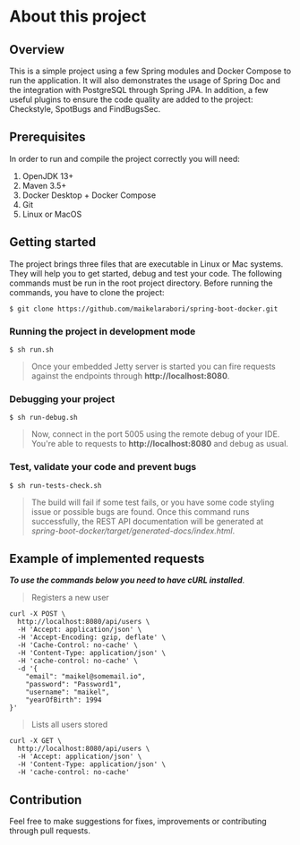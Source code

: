 # About this project

## Overview

This is a simple project using a few Spring modules and Docker Compose to run the application.
It will also demonstrates the usage of Spring Doc and the integration with PostgreSQL through Spring JPA.
In addition, a few useful plugins to ensure the code quality are added to the project: Checkstyle, SpotBugs and FindBugsSec.

## Prerequisites
In order to run and compile the project correctly you will need:

1. OpenJDK 13+
2. Maven 3.5+
3. Docker Desktop + Docker Compose
4. Git
5. Linux or MacOS

## Getting started

The project brings three files that are executable in Linux or Mac systems.
They will help you to get started, debug and test your code. The following commands
must be run in the root project directory. Before running the commands, you have to clone the project:
```code
$ git clone https://github.com/maikelarabori/spring-boot-docker.git
```

### Running the project in development mode
```code
$ sh run.sh
```
> Once your embedded Jetty server is started you can fire requests
against the endpoints through **http://localhost:8080**.

### Debugging your project
```code
$ sh run-debug.sh
```
> Now, connect in the port 5005 using the remote debug of your IDE.
> You're able to requests to **http://localhost:8080** and debug as usual.

### Test, validate your code and prevent bugs
```code
$ sh run-tests-check.sh
```
> The build will fail if some test fails, or you have some code styling issue or possible bugs are found.
> Once this command runs successfully, the REST API documentation will be generated at *spring-boot-docker/target/generated-docs/index.html*.
## Example of implemented requests
*__To use the commands below you need to have cURL installed__*.

> Registers a new user
```code
curl -X POST \
  http://localhost:8080/api/users \
  -H 'Accept: application/json' \
  -H 'Accept-Encoding: gzip, deflate' \
  -H 'Cache-Control: no-cache' \
  -H 'Content-Type: application/json' \
  -H 'cache-control: no-cache' \
  -d '{
    "email": "maikel@somemail.io",
    "password": "Password1",
    "username": "maikel",
    "yearOfBirth": 1994
}'
```

> Lists all users stored
```code
curl -X GET \
  http://localhost:8080/api/users \
  -H 'Accept: application/json' \
  -H 'Content-Type: application/json' \
  -H 'cache-control: no-cache'
```
## Contribution
Feel free to make suggestions for fixes, improvements or contributing through pull requests.